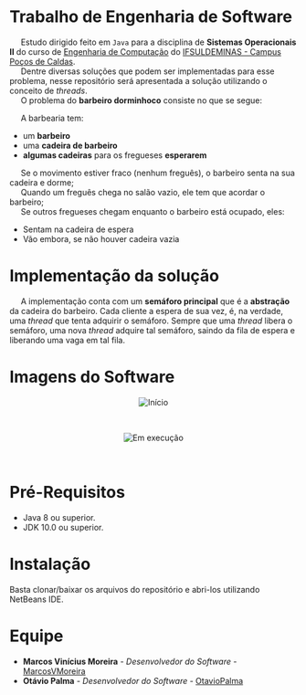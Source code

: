 # Trabalho de Engenharia de Software

&nbsp;&nbsp;&nbsp;&nbsp;&nbsp;Estudo dirigido feito em `Java` para a disciplina de **Sistemas Operacionais II** do curso de [Engenharia de Computação](https://pcs.ifsuldeminas.edu.br/index.php?option=com_content&view=article&id=639&Itemid=267) do [IFSULDEMINAS - Campus Poços de Caldas](https://pcs.ifsuldeminas.edu.br/). <br>
&nbsp;&nbsp;&nbsp;&nbsp;&nbsp;Dentre diversas soluções que podem ser implementadas para esse problema, nesse repositório será apresentada a solução utilizando o conceito de *threads*.<br>
&nbsp;&nbsp;&nbsp;&nbsp;&nbsp;O problema do **barbeiro dorminhoco** consiste no que se segue:<br>

&nbsp;&nbsp;&nbsp;&nbsp;&nbsp;A barbearia tem:<br>
- um **barbeiro**
- uma **cadeira de barbeiro**
- **algumas cadeiras** para os fregueses **esperarem**<br>

&nbsp;&nbsp;&nbsp;&nbsp;&nbsp;Se o movimento estiver fraco (nenhum freguês), o barbeiro senta na sua cadeira e dorme;<br>
&nbsp;&nbsp;&nbsp;&nbsp;&nbsp;Quando um freguês chega no salão vazio, ele tem que acordar o barbeiro;<br>
&nbsp;&nbsp;&nbsp;&nbsp;&nbsp;Se outros fregueses chegam enquanto o barbeiro está ocupado, eles:<br>
- Sentam na cadeira de espera
- Vão embora, se não houver cadeira vazia

# Implementação da solução
&nbsp;&nbsp;&nbsp;&nbsp;&nbsp;A implementação conta com um **semáforo principal** que é a **abstração** da cadeira do barbeiro. Cada cliente a espera de sua vez, é, na verdade, uma *thread* que tenta adquirir o semáforo. Sempre que uma *thread* libera o semáforo, uma nova *thread* adquire tal semáforo, saindo da fila de espera e liberando uma vaga em tal fila.

# Imagens do Software

<p align = "center">
  <img src="https://raw.githubusercontent.com/MarcosVMoreira/Problema-do-Barbeiro-Dorminhoco/master/Imagens%20do%20sistema/In%C3%ADcio.png" alt="Início" />
</p>      <br>
<p align = "center">
  <img src="https://raw.githubusercontent.com/MarcosVMoreira/Problema-do-Barbeiro-Dorminhoco/master/Imagens%20do%20sistema/EmExecucao.png" alt="Em execução"/>
</p>     <br> 


# Pré-Requisitos

- Java 8 ou superior.
- JDK 10.0 ou superior.

# Instalação

Basta clonar/baixar os arquivos do repositório e abri-los utilizando NetBeans IDE.

# Equipe

* **Marcos Vinícius Moreira** - *Desenvolvedor do Software* - [MarcosVMoreira](https://github.com/MarcosVMoreira)
* **Otávio Palma** - *Desenvolvedor do Software* - [OtavioPalma](https://github.com/OtavioPalma)
